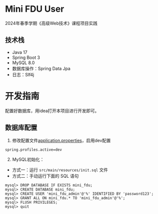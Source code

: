 # Mini FDU User

2024年春季学期《高级Web技术》课程项目实践

## 技术栈

- Java 17
- Spring Boot 3
- MySQL 8.0
- 数据库操作：Spring Data Jpa
- 日志：Slf4j

# 开发指南

配置好数据库，用idea打开本项目进行开发即可。

## 数据库配置
1. 修改配置文件[application.properties](./src/main/resources/application.properties)，启用dev配置

```properties
spring.profiles.active=dev
```

2. MySQL初始化：

- 方式一：运行 `src/main/resources/init.sql` 文件
- 方式二：手动运行下面的 SQL 语句

```shell
mysql> DROP DATABASE IF EXISTS mini_fdu;
mysql> CREATE DATABASE mini_fdu;
mysql> CREATE USER 'mini_fdu_admin'@'%' IDENTIFIED BY 'password123';
mysql> GRANT ALL ON mini_fdu.* TO 'mini_fdu_admin'@'%';
mysql> FLUSH PRIVILEGES;
mysql> quit
```